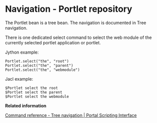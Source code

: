 # Navigation - Portlet repository

The Portlet bean is a tree bean. The navigation is documented in Tree navigation.

There is one dedicated select command to select the web module of the currently selected portlet application or portlet.

Jython example:

```
Portlet.select("the", "root")
Portlet.select("the", "parent")
Portlet.select("the", "webmodule")
```

Jacl example:

```
$Portlet select the root
$Portlet select the parent
$Portlet select the webmodule

```


**Related information**  


[Command reference - Tree navigation \| Portal Scripting Interface](../admin-system/tree_nav.md)

